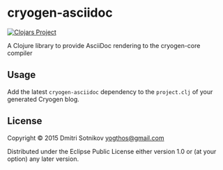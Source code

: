 # cryogen-asciidoc

[![Clojars Project](http://clojars.org/cryogen-asciidoc/latest-version.svg)](http://clojars.org/cryogen-asciidoc)

A Clojure library to provide AsciiDoc rendering to the cryogen-core compiler

## Usage

Add the latest `cryogen-asciidoc` dependency to the `project.clj` of your generated Cryogen blog.

## License

Copyright © 2015 Dmitri Sotnikov <yogthos@gmail.com>

Distributed under the Eclipse Public License either version 1.0 or (at
your option) any later version.
